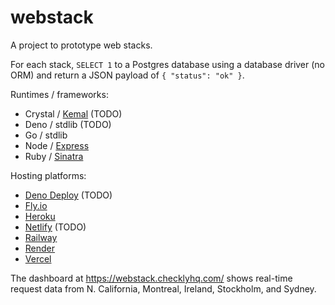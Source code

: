 # webstack

A project to prototype web stacks.

For each stack,
`SELECT 1` to a Postgres database
using a database driver (no ORM)
and return a JSON payload of `{ "status": "ok" }`.

Runtimes / frameworks:

* Crystal / [Kemal](https://kemalcr.com/) (TODO)
* Deno / stdlib (TODO)
* Go / stdlib
* Node / [Express](https://expressjs.com/)
* Ruby / [Sinatra](http://sinatrarb.com/)

Hosting platforms:

* [Deno Deploy](https://deno.com/deploy) (TODO)
* [Fly.io](https://fly.io)
* [Heroku](https://heroku.com)
* [Netlify](https://netlify.com) (TODO)
* [Railway](https://railway.app)
* [Render](https://render.com)
* [Vercel](https://vercel.com)

The dashboard at <https://webstack.checklyhq.com/>
shows real-time request data from
N. California, Montreal, Ireland, Stockholm, and Sydney.
